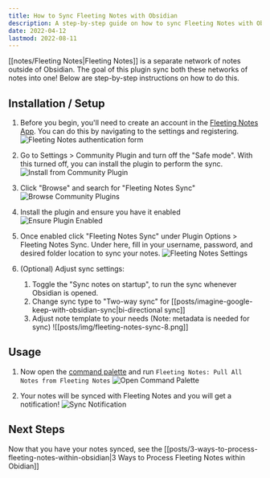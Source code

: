 ```yaml
---
title: How to Sync Fleeting Notes with Obsidian
description: A step-by-step guide on how to sync Fleeting Notes with Obsidian
date: 2022-04-12
lastmod: 2022-08-11
---
```

[[notes/Fleeting Notes|Fleeting Notes]] is a separate network of notes outside of Obsidian. The goal of this plugin sync both these networks of notes into one! Below are step-by-step instructions on how to do this.

## Installation / Setup
1. Before you begin, you'll need to create an account in the [Fleeting Notes App](https://fleetingnotes.app/). You can do this by navigating to the settings and registering.
![Fleeting Notes authentication form](posts/img/fn-auth-form.png)
2. Go to Settings > Community Plugin and turn off the "Safe mode". With this turned off, you can install the plugin to perform the sync.
![Install from Community Plugin](posts/img/fleeting-notes-sync-3.png)

3. Click "Browse" and search for "Fleeting Notes Sync"
![Browse Community Plugins](posts/img/fleeting-notes-sync-2.png)

4. Install the plugin and ensure you have it enabled
![Ensure Plugin Enabled](posts/img/fleeting-notes-sync-1.png)
5. Once enabled click "Fleeting Notes Sync" under Plugin Options > Fleeting Notes Sync. Under here, fill in your username, password, and desired folder location to sync your notes. 
![Fleeting Notes Settings](posts/img/fleeting-notes-sync-4.png)
6. (Optional) Adjust sync settings:
	1. Toggle the "Sync notes on startup", to run the sync whenever Obsidian is opened.
	2. Change sync type to "Two-way sync" for [[posts/imagine-google-keep-with-obsidian-sync|bi-directional sync]]
	3. Adjust note template to your needs (Note: metadata is needed for sync)
![[posts/img/fleeting-notes-sync-8.png]]

## Usage
1.  Now open the [command palette](https://help.obsidian.md/Plugins/Command+palette) and run `Fleeting Notes: Pull All Notes from Fleeting Notes`
![Open Command Palette](posts/img/fleeting-notes-sync-6.png)

2. Your notes will be synced with Fleeting Notes and you will get a notification!
![Sync Notification](posts/img/fleeting-notes-sync-7.png)
## Next Steps
Now that you have your notes synced, see the [[posts/3-ways-to-process-fleeting-notes-within-obsidian|3 Ways to Process Fleeting Notes within Obidian]]